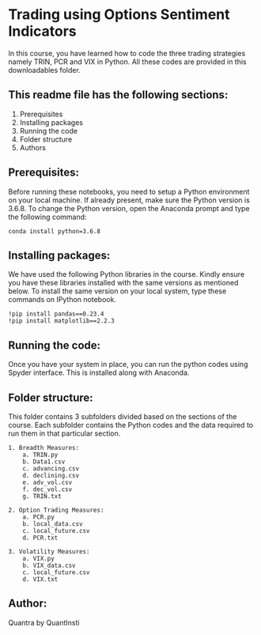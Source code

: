# Trading using Options Sentiment Indicators

In this course, you have learned how to code the three trading strategies namely TRIN, PCR and VIX in Python. All these codes are provided in this downloadables folder.

## This readme file has the following sections:
1. Prerequisites
2. Installing packages
3. Running the code
4. Folder structure
5. Authors

## Prerequisites:
Before running these notebooks, you need to setup a Python environment on your local machine. If already present, make sure the Python version is 3.6.8. To change the Python version, open the Anaconda prompt and type the following command: 

	conda install python=3.6.8

## Installing packages:
We have used the following Python libraries in the course. Kindly ensure you have these libraries installed with the same versions as mentioned below. To install the same version on your local system, type these commands on IPython notebook.

    !pip install pandas==0.23.4
    !pip install matplotlib==2.2.3

## Running the code:
Once you have your system in place, you can run the python codes using Spyder interface. This is installed along with Anaconda.

## Folder structure:
This folder contains 3 subfolders divided based on the sections of the course. Each subfolder contains the Python codes and the data required to run them in that particular section.

	1. Breadth Measures:
		a. TRIN.py
		b. Data1.csv
		c. advancing.csv	
		d. declining.csv
		e. adv_vol.csv
		f. dec_vol.csv
		g. TRIN.txt

	2. Option Trading Measures:
		a. PCR.py
		b. local_data.csv
		c. local_future.csv
		d. PCR.txt

	3. Volatility Measures:
		a. VIX.py
		b. VIX_data.csv
		c. local_future.csv
		d. VIX.txt

## Author:
Quantra by QuantInsti
